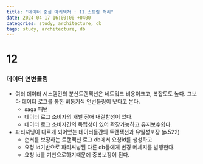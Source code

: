 ```yaml
---
title: "데이터 중심 아키텍처 : 11.스트림 처리"
date: 2024-04-17 16:00:00 +0400
categories: study, architecture, db
tags: study, architecture, db
---
```


# 12
### 데이터 언번들링
- 여러 데이터 시스템간의 분산트랜잭션은 네트워크 비용이크고, 복잡도도 높다. 그보다 데이터 로그를 통한 비동기식 언번들링이 낫다고 본다. 
  - saga 패턴
  - 데이터 로그 소비자의 개별 장애 내결함성이 있다.
  - 데이터 로그 소비자간의 독립성이 있어 확장가능하고 유지보수쉽다.
- 파티셔닝이 다르게 되어있는 데이터들간의 트랜잭션과 유일성보장 (p.522)
  - 순서를 보장하는 트랜잭션 로그 db에서 요청id를 생성하고
  - 요청 id기반으로 파티셔닝된 다른 db들에게 변경 메세지를 발행한다.
  - 요청 id를 기반으로하기때문에 중복보장이 된다.